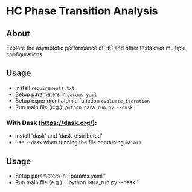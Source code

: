 # HC Phase Transition Analysis 

## About
Explore the asymptotic performance of HC and other tests over multiple configurations

## Usage
 - install ``requirements.txt``
 - Setup parameters in ``params.yaml``
 - Setup experiment atomic function ``evaluate_iteration``
 - Run main file (e.g.): ``python para_run.py --dask``

### With Dask (https://dask.org/):
 - install 'dask' and 'dask-distributed'
 - use ``--dask`` when running the file containing ``main()``

## Usage
 - Setup parameters in ``params.yaml''
 - Run main file (e.g.): ``python para_run.py --dask''



